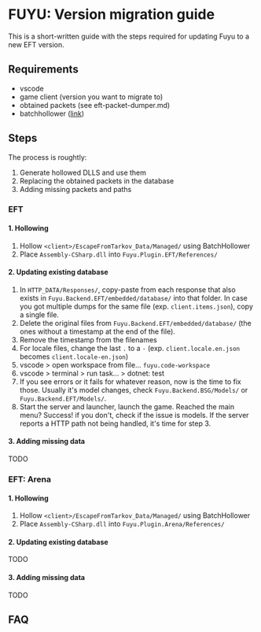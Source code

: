 # FUYU: Version migration guide

This is a short-written guide with the steps required for updating Fuyu to a
new EFT version.

## Requirements

- vscode
- game client (version you want to migrate to)
- obtained packets (see eft-packet-dumper.md)
- batchhollower ([link](https://github.com/seionmoya/batchhollower/releases))

## Steps

The process is roughtly:

1. Generate hollowed DLLS and use them
2. Replacing the obtained packets in the database
3. Adding missing packets and paths

### EFT

#### 1. Hollowing

1. Hollow `<client>/EscapeFromTarkov_Data/Managed/` using BatchHollower
2. Place `Assembly-CSharp.dll` into `Fuyu.Plugin.EFT/References/`

#### 2. Updating existing database

1. In `HTTP_DATA/Responses/`, copy-paste from each response that also exists in
   `Fuyu.Backend.EFT/embedded/database/` into that folder. In case you got
   multiple dumps for the same file (exp. `client.items.json`), copy a single
   file.
2. Delete the original files from `Fuyu.Backend.EFT/embedded/database/`
   (the ones without a timestamp at the end of the file).
3. Remove the timestamp from the filenames
4. For locale files, change the last `.` to a `-`
   (exp. `client.locale.en.json` becomes `client.locale-en.json`)
5. vscode > open workspace from file... `fuyu.code-workspace`
6. vscode > terminal > run task... > dotnet: test
7. If you see errors or it fails for whatever reason, now is the time to fix
those. Usually it's model changes, check `Fuyu.Backend.BSG/Models/` or
`Fuyu.Backend.EFT/Models/`.
8. Start the server and launcher, launch the game. Reached the main menu?
   Success! if you don't, check if the issue is models. If the server reports
   a HTTP path not being handled, it's time for step 3.

#### 3. Adding missing data

TODO

### EFT: Arena

#### 1. Hollowing

1. Hollow `<client>/EscapeFromTarkov_Data/Managed/` using BatchHollower
2. Place `Assembly-CSharp.dll` into `Fuyu.Plugin.Arena/References/`

#### 2. Updating existing database

TODO

#### 3. Adding missing data

TODO

## FAQ

